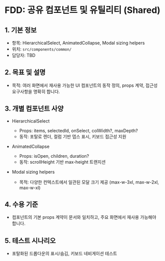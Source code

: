 # FDD: 공유 컴포넌트 및 유틸리티 (Shared)

## 1. 기본 정보
- 항목: HierarchicalSelect, AnimatedCollapse, Modal sizing helpers
- 위치: `src/components/common/`
- 담당자: TBD

## 2. 목표 및 설명
- 목적: 여러 화면에서 재사용 가능한 UI 컴포넌트의 동작 정의, props 계약, 접근성 요구사항을 명확히 합니다.

## 3. 개별 컴포넌트 사양
- HierarchicalSelect
  - Props: items, selectedId, onSelect, colWidth?, maxDepth?
  - 동작: 포탈로 렌더, 컬럼 기반 뎁스 표시, 키보드 접근성 지원

- AnimatedCollapse
  - Props: isOpen, children, duration?
  - 동작: scrollHeight 기반 max-height 트랜지션

- Modal sizing helpers
  - 목적: 다양한 컨텍스트에서 일관된 모달 크기 제공 (max-w-3xl, max-w-2xl, max-w-xl)

## 4. 수용 기준
- 컴포넌트의 기본 props 계약이 문서와 일치하고, 주요 화면에서 재사용 가능해야 합니다.

## 5. 테스트 시나리오
- 포탈화된 드롭다운의 표시/숨김, 키보드 네비게이션 테스트
